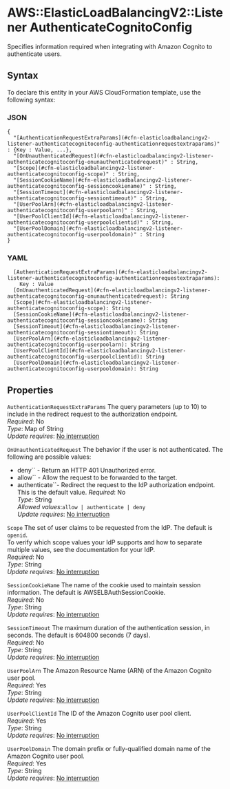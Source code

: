 # AWS::ElasticLoadBalancingV2::Listener AuthenticateCognitoConfig<a name="aws-properties-elasticloadbalancingv2-listener-authenticatecognitoconfig"></a>

Specifies information required when integrating with Amazon Cognito to authenticate users\.

## Syntax<a name="aws-properties-elasticloadbalancingv2-listener-authenticatecognitoconfig-syntax"></a>

To declare this entity in your AWS CloudFormation template, use the following syntax:

### JSON<a name="aws-properties-elasticloadbalancingv2-listener-authenticatecognitoconfig-syntax.json"></a>

```
{
  "[AuthenticationRequestExtraParams](#cfn-elasticloadbalancingv2-listener-authenticatecognitoconfig-authenticationrequestextraparams)" : {Key : Value, ...},
  "[OnUnauthenticatedRequest](#cfn-elasticloadbalancingv2-listener-authenticatecognitoconfig-onunauthenticatedrequest)" : String,
  "[Scope](#cfn-elasticloadbalancingv2-listener-authenticatecognitoconfig-scope)" : String,
  "[SessionCookieName](#cfn-elasticloadbalancingv2-listener-authenticatecognitoconfig-sessioncookiename)" : String,
  "[SessionTimeout](#cfn-elasticloadbalancingv2-listener-authenticatecognitoconfig-sessiontimeout)" : String,
  "[UserPoolArn](#cfn-elasticloadbalancingv2-listener-authenticatecognitoconfig-userpoolarn)" : String,
  "[UserPoolClientId](#cfn-elasticloadbalancingv2-listener-authenticatecognitoconfig-userpoolclientid)" : String,
  "[UserPoolDomain](#cfn-elasticloadbalancingv2-listener-authenticatecognitoconfig-userpooldomain)" : String
}
```

### YAML<a name="aws-properties-elasticloadbalancingv2-listener-authenticatecognitoconfig-syntax.yaml"></a>

```
  [AuthenticationRequestExtraParams](#cfn-elasticloadbalancingv2-listener-authenticatecognitoconfig-authenticationrequestextraparams):
    Key : Value
  [OnUnauthenticatedRequest](#cfn-elasticloadbalancingv2-listener-authenticatecognitoconfig-onunauthenticatedrequest): String
  [Scope](#cfn-elasticloadbalancingv2-listener-authenticatecognitoconfig-scope): String
  [SessionCookieName](#cfn-elasticloadbalancingv2-listener-authenticatecognitoconfig-sessioncookiename): String
  [SessionTimeout](#cfn-elasticloadbalancingv2-listener-authenticatecognitoconfig-sessiontimeout): String
  [UserPoolArn](#cfn-elasticloadbalancingv2-listener-authenticatecognitoconfig-userpoolarn): String
  [UserPoolClientId](#cfn-elasticloadbalancingv2-listener-authenticatecognitoconfig-userpoolclientid): String
  [UserPoolDomain](#cfn-elasticloadbalancingv2-listener-authenticatecognitoconfig-userpooldomain): String
```

## Properties<a name="aws-properties-elasticloadbalancingv2-listener-authenticatecognitoconfig-properties"></a>

`AuthenticationRequestExtraParams` <a name="cfn-elasticloadbalancingv2-listener-authenticatecognitoconfig-authenticationrequestextraparams"></a>
The query parameters \(up to 10\) to include in the redirect request to the authorization endpoint\.  
_Required_: No  
_Type_: Map of String  
_Update requires_: [No interruption](https://docs.aws.amazon.com/AWSCloudFormation/latest/UserGuide/using-cfn-updating-stacks-update-behaviors.html#update-no-interrupt)

`OnUnauthenticatedRequest` <a name="cfn-elasticloadbalancingv2-listener-authenticatecognitoconfig-onunauthenticatedrequest"></a>
The behavior if the user is not authenticated\. The following are possible values:

- deny`` \- Return an HTTP 401 Unauthorized error\.
- allow`` \- Allow the request to be forwarded to the target\.
- authenticate``\- Redirect the request to the IdP authorization endpoint\. This is the default value\.
*Required*: No  
*Type*: String  
*Allowed values*:`allow | authenticate | deny`  
  _Update requires_: [No interruption](https://docs.aws.amazon.com/AWSCloudFormation/latest/UserGuide/using-cfn-updating-stacks-update-behaviors.html#update-no-interrupt)

`Scope` <a name="cfn-elasticloadbalancingv2-listener-authenticatecognitoconfig-scope"></a>
The set of user claims to be requested from the IdP\. The default is `openid`\.  
To verify which scope values your IdP supports and how to separate multiple values, see the documentation for your IdP\.  
_Required_: No  
_Type_: String  
_Update requires_: [No interruption](https://docs.aws.amazon.com/AWSCloudFormation/latest/UserGuide/using-cfn-updating-stacks-update-behaviors.html#update-no-interrupt)

`SessionCookieName` <a name="cfn-elasticloadbalancingv2-listener-authenticatecognitoconfig-sessioncookiename"></a>
The name of the cookie used to maintain session information\. The default is AWSELBAuthSessionCookie\.  
_Required_: No  
_Type_: String  
_Update requires_: [No interruption](https://docs.aws.amazon.com/AWSCloudFormation/latest/UserGuide/using-cfn-updating-stacks-update-behaviors.html#update-no-interrupt)

`SessionTimeout` <a name="cfn-elasticloadbalancingv2-listener-authenticatecognitoconfig-sessiontimeout"></a>
The maximum duration of the authentication session, in seconds\. The default is 604800 seconds \(7 days\)\.  
_Required_: No  
_Type_: String  
_Update requires_: [No interruption](https://docs.aws.amazon.com/AWSCloudFormation/latest/UserGuide/using-cfn-updating-stacks-update-behaviors.html#update-no-interrupt)

`UserPoolArn` <a name="cfn-elasticloadbalancingv2-listener-authenticatecognitoconfig-userpoolarn"></a>
The Amazon Resource Name \(ARN\) of the Amazon Cognito user pool\.  
_Required_: Yes  
_Type_: String  
_Update requires_: [No interruption](https://docs.aws.amazon.com/AWSCloudFormation/latest/UserGuide/using-cfn-updating-stacks-update-behaviors.html#update-no-interrupt)

`UserPoolClientId` <a name="cfn-elasticloadbalancingv2-listener-authenticatecognitoconfig-userpoolclientid"></a>
The ID of the Amazon Cognito user pool client\.  
_Required_: Yes  
_Type_: String  
_Update requires_: [No interruption](https://docs.aws.amazon.com/AWSCloudFormation/latest/UserGuide/using-cfn-updating-stacks-update-behaviors.html#update-no-interrupt)

`UserPoolDomain` <a name="cfn-elasticloadbalancingv2-listener-authenticatecognitoconfig-userpooldomain"></a>
The domain prefix or fully\-qualified domain name of the Amazon Cognito user pool\.  
_Required_: Yes  
_Type_: String  
_Update requires_: [No interruption](https://docs.aws.amazon.com/AWSCloudFormation/latest/UserGuide/using-cfn-updating-stacks-update-behaviors.html#update-no-interrupt)
